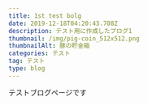 ```yaml
---
title: 1st test bolg
date: 2019-12-18T04:20:43.708Z
description: テスト用に作成したブログ1
thumbnail: /img/pig-coin_512x512.png
thumbnailAlt: 豚の貯金箱
categories: テスト
tag: テスト
type: blog
---
```

テストブログページです
